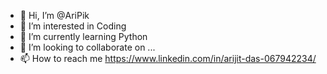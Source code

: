 - 👋 Hi, I’m @AriPik
- 👀 I’m interested in Coding
- 🌱 I’m currently learning Python
- 💞️ I’m looking to collaborate on ...
- 📫 How to reach me https://www.linkedin.com/in/arijit-das-067942234/

<!---
AriPik/AriPik is a ✨ special ✨ repository because its `README.md` (this file) appears on your GitHub profile.
You can click the Preview link to take a look at your changes.
--->
